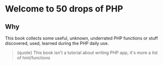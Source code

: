 # Welcome to 50 drops of PHP

## Why
This book collects some useful, unknown, underrated PHP functions or stuff discovered, used, learned during the PHP daily use.

>{quote}  This book isn't a tutorial about writing PHP app, it's more a list of hint/functions

